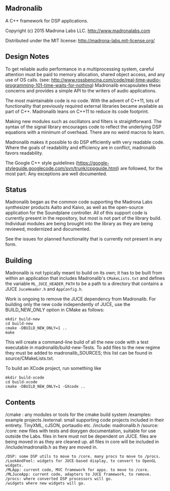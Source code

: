 Madronalib
----------

A C++ framework for DSP applications.

Copyright (c) 2015 Madrona Labs LLC. http://www.madronalabs.com

Distributed under the MIT license: http://madrona-labs.mit-license.org/

Design Notes
------------

To get reliable audio performance in a multiprocessing system, careful attention must be paid to memory allocation, shared object access, and any use of OS calls. (see: http://www.rossbencina.com/code/real-time-audio-programming-101-time-waits-for-nothing) Madronalib encapsulates these concerns and provides a simple API to the writers of audio applications.

The most maintainable code is no code. With the advent of C++11, lots of functionality that previously required external libraries became available as part of C++. Madronalib leans on C++11 to reduce its code footprint.

Making new modules such as oscillators and filters is straightforward. The syntax of the signal library encourages code to reflect the underlying DSP equations with a minimum of overhead. There are no weird macros to learn.

Madronalib makes it possible to do DSP efficiently with very readable code. Where the goals of readability and efficiency are in conflict, madronalib favors readability.

The Google C++ style guidelines (https://google-styleguide.googlecode.com/svn/trunk/cppguide.html) are followed, for the most part. Any exceptions are well documented.


Status
----------

Madronalib began as the common code supporting the Madrona Labs synthesizer products Aalto and Kaivo, as well as the open-source application for the Soundplane controller. All of this support code is currently present in the repository, but most is not part of the library build. Individual modules are being brought into the library as they are being reviewed, modernized and documented.

See the issues for planned functionality that is currently not present in any form.


Building
----------

Madronalib is not typically meant to build on its own; it has to be built from within an
application that includes Madronalib's `CMakeLists.txt` and defines the variable
`ML_JUCE_HEADER_PATH` to be a path to a directory that contains a JUCE
`JuceHeader.h` and `AppConfig.h`.

Work is ongoing to remove the JUCE dependency from Madronalib. For building only the new 
code independently of JUCE, use the BUILD_NEW_ONLY option in CMake as follows:

	mkdir build-new
	cd build-new
	cmake -DBUILD_NEW_ONLY=1 ..
	make

This will create a command-line build of all the new code with a test executable in 
madronalib/build-new-Tests. To add files to the new regime they must be added to 
madronalib_SOURCES; this list can be found in source/CMakeLists.txt.

To build an XCode project, run something like

	mkdir build-xcode
	cd build-xcode
	cmake -DBUILD_NEW_ONLY=1 -GXcode ..



Contents
--------

/cmake : any modules or tools for the cmake build system
/examples: example projects
/external: small supporting code projects included in their entirety. TinyXML, cJSON, portaudio etc. 
/include: madronalib.h
/source:
	/core: new files with tests and doxygen documentation, suitable for use outside the Labs. 
		files in here must not be dependent on JUCE. 
		files are being moved in as they are cleaned up.
		all files in core will be included in /include/madronalib.h as they are moved in.

	/DSP: some DSP utils to move to /core. many procs to move to /procs.
	/LookAndFeel: widgets for JUCE-based display, to convert to OpenGL widgets.
	/MLApp: current code, MVC framework for apps. to move to /core.
	/MLJuceApp: current code, adapters to JUCE framework, to remove.
	/procs: where converted DSP processors will go. 
	/widgets where new widgets will go.





